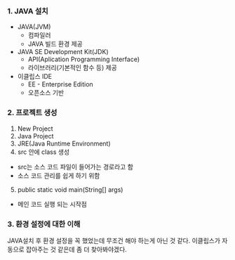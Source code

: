 ### 1. JAVA 설치

* JAVA(JVM)
  - 컴파일러
  - JAVA 빌드 환경 제공
* JAVA SE Development Kit(JDK)
  - API(Aplication Programming Interface)
  - 라이브러리(기본적인 함수 등) 제공
* 이클립스 IDE
  - EE - Enterprise Edition
  - 오픈소스 기반

### 2. 프로젝트 생성

1. New Project
2. Java Project
3. JRE(Java Runtime Environment)
4. src 안에 class 생성
  - src는 소스 코드 파일이 들어가는 경로라고 함
  - 소스 코드 관리를 쉽게 하기 위함
5. public static void main(String[] args)
  - 메인 코드 실행 되는 시작점

### 3. 환경 설정에 대한 이해

JAVA설치 후 환경 설정을 꼭 했었는데 무조건 해야 하는게 아닌 것 같다. 이클립스가 자동으로 잡아주는 것 같은데 좀 더 찾아봐야겠다.
